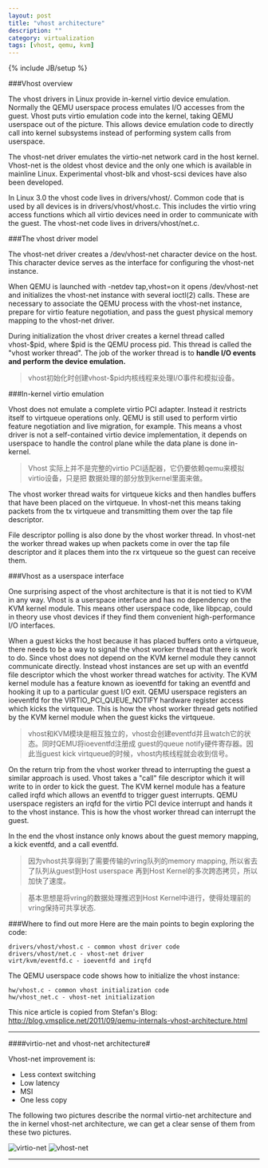 ```yaml
---
layout: post
title: "vhost architecture"
description: ""
category: virtualization
tags: [vhost, qemu, kvm]
---
```

{% include JB/setup %}


###Vhost overview

The vhost drivers in Linux provide in-kernel virtio device emulation.
Normally the QEMU userspace process emulates I/O accesses from the guest.
Vhost puts virtio emulation code into the kernel, taking QEMU userspace out
of the picture. This allows device emulation code to directly call into kernel
subsystems instead of performing system calls from userspace.

The vhost-net driver emulates the virtio-net network card in the host kernel.
Vhost-net is the oldest vhost device and the only one which is available in
mainline Linux. Experimental vhost-blk and vhost-scsi devices have also been developed.

In Linux 3.0 the vhost code lives in drivers/vhost/. Common code that is used by all
devices is in drivers/vhost/vhost.c. This includes the virtio vring access functions
which all virtio devices need in order to communicate with the guest. The vhost-net
code lives in drivers/vhost/net.c.

###The vhost driver model

The vhost-net driver creates a /dev/vhost-net character device on the host.
This character device serves as the interface for configuring the vhost-net instance.

When QEMU is launched with -netdev tap,vhost=on it opens /dev/vhost-net and initializes
the vhost-net instance with several ioctl(2) calls. These are necessary to associate the
QEMU process with the vhost-net instance, prepare for virtio feature negotiation, and pass
the guest physical memory mapping to the vhost-net driver.

During initialization the vhost driver creates a kernel thread called vhost-$pid,
where $pid is the QEMU process pid. This thread is called the "vhost worker thread".
The job of the worker thread is to **handle I/O events and perform the device emulation.**

>vhost初始化时创建vhost-$pid内核线程来处理I/O事件和模拟设备。

###In-kernel virtio emulation

Vhost does not emulate a complete virtio PCI adapter. Instead it restricts itself to
virtqueue operations only. QEMU is still used to perform virtio feature negotiation
and live migration, for example. This means a vhost driver is not a self-contained virtio
device implementation, it depends on userspace to handle the control plane while the data
plane is done in-kernel.

> Vhost 实际上并不是完整的virtio PCI适配器，它仍要依赖qemu来模拟virtio设备，只是把
> 数据处理的部分放到kernel里面来做。

The vhost worker thread waits for virtqueue kicks and then handles buffers that have been
placed on the virtqueue. In vhost-net this means taking packets from the tx virtqueue and
transmitting them over the tap file descriptor.

File descriptor polling is also done by the vhost worker thread. In vhost-net the worker
thread wakes up when packets come in over the tap file descriptor and it places them into
the rx virtqueue so the guest can receive them.

###Vhost as a userspace interface

One surprising aspect of the vhost architecture is that it is not tied to KVM in any way.
Vhost is a userspace interface and has no dependency on the KVM kernel module. This means
other userspace code, like libpcap, could in theory use vhost devices if they find them
convenient high-performance I/O interfaces.

When a guest kicks the host because it has placed buffers onto a virtqueue, there needs to
be a way to signal the vhost worker thread that there is work to do. Since vhost does not
depend on the KVM kernel module they cannot communicate directly. Instead vhost instances
are set up with an eventfd file descriptor which the vhost worker thread watches for activity.
The KVM kernel module has a feature known as ioeventfd for taking an eventfd and hooking it up
to a particular guest I/O exit. QEMU userspace registers an ioeventfd for the
VIRTIO_PCI_QUEUE_NOTIFY hardware register access which kicks the virtqueue. This is how the
vhost worker thread gets notified by the KVM kernel module when the guest kicks the virtqueue.

> vhost和KVM模块是相互独立的，vhost会创建eventfd并且watch它的状态。同时QEMU将ioeventfd注册成
> guest的queue notify硬件寄存器。因此当guest kick virtqueue的时候，vhost内核线程就会收到信号。

On the return trip from the vhost worker thread to interrupting the guest a similar approach
is used. Vhost takes a "call" file descriptor which it will write to in order to kick the guest.
The KVM kernel module has a feature called irqfd which allows an eventfd to trigger guest interrupts.
QEMU userspace registers an irqfd for the virtio PCI device interrupt and hands it to the vhost
instance. This is how the vhost worker thread can interrupt the guest.

In the end the vhost instance only knows about the guest memory mapping, a kick eventfd,
and a call eventfd.

> 因为vhost共享得到了需要传输的vring队列的memory mapping, 所以省去了队列从guest到Host userspace
> 再到Host Kernel的多次跨态拷贝，所以加快了速度。

> 基本思想是将vring的数据处理推迟到Host Kernel中进行，使得处理前的vring保持可共享状态.

###Where to find out more
Here are the main points to begin exploring the code:

    drivers/vhost/vhost.c - common vhost driver code
    drivers/vhost/net.c - vhost-net driver
    virt/kvm/eventfd.c - ioeventfd and irqfd

The QEMU userspace code shows how to initialize the vhost instance:

    hw/vhost.c - common vhost initialization code
    hw/vhost_net.c - vhost-net initialization


This nice article is copied from Stefan's Blog:
<http://blog.vmsplice.net/2011/09/qemu-internals-vhost-architecture.html>

---

####virtio-net and vhost-net architecture#


Vhost-net improvement is:

- Less context switching
- Low latency
- MSI
- One less copy

The following two pictures describe the normal virtio-net architecture and the
in kernel vhost-net architecture, we can get a clear sense of them from these two
pictures.

![virtio-net](https://app.yinxiang.com/shard/s61/res/c7f7a13d-afc7-4c77-9ae7-3360cbe346a8)
![vhost-net](https://app.yinxiang.com/shard/s61/res/6f71a910-896b-4e4c-905b-94509245089f)


---
